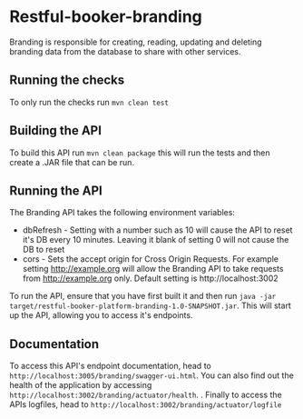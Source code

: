# Restful-booker-branding

Branding is responsible for creating, reading, updating and deleting branding data from the database to share with other services.

## Running the checks

To only run the checks run ```mvn clean test```

## Building the API

To build this API run ```mvn clean package``` this will run the tests and then create a .JAR file that can be run.

## Running the API

The Branding API takes the following environment variables:

* dbRefresh - Setting with a number such as 10 will cause the API to reset it's DB every 10 minutes. Leaving it blank of setting 0 will not cause the DB to reset
* cors - Sets the accept origin for Cross Origin Requests. For example setting http://example.org will allow the Branding API to take requests from http://example.org only. Default setting is http://localhost:3002  

To run the API, ensure that you have first built it and then run ```java -jar target/restful-booker-platform-branding-1.0-SNAPSHOT.jar```. This will start up the API, allowing you to access it's endpoints.

## Documentation

To access this API's endpoint documentation, head to ```http://localhost:3005/branding/swagger-ui.html```. You can also find out the health of the application by accessing ```http://localhost:3002/branding/actuator/health```. . Finally to access the APIs logfiles, head to ```http://localhost:3002/branding/actuator/logfile```
